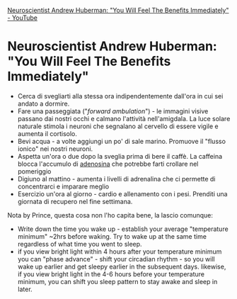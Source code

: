 [Neuroscientist Andrew Huberman: "You Will Feel The Benefits Immediately" - YouTube](https://www.youtube.com/watch?v=bTCp9lP5b74)
# Neuroscientist Andrew Huberman: "You Will Feel The Benefits Immediately"

- Cerca di svegliarti alla stessa ora indipendentemente dall'ora in cui sei andato a dormire.
- Fare una passeggiata ("*forward ambulation*") - le immagini visive passano dai nostri occhi e calmano l'attività nell'amigdala. La luce solare naturale stimola i neuroni che segnalano al cervello di essere vigile e aumenta il cortisolo.
- Bevi acqua - a volte aggiungi un po' di sale marino. Promuove il "flusso ionico" nei nostri neuroni. 
- Aspetta un'ora o due dopo la sveglia prima di bere il caffè. La caffeina blocca l'accumulo di [adenosina](https://www.wikiwand.com/it/Adenosina) che potrebbe farti crollare nel pomeriggio
- Digiuno al mattino - aumenta i livelli di adrenalina che ci permette di concentrarci e imparare meglio
- Esercizio un'ora al giorno - cardio e allenamento con i pesi. Prenditi una giornata di recupero nel fine settimana.

Nota by Prince, questa cosa non l'ho capita bene, la lascio comunque:
- Write down the time you wake up - establish your average "temperature minimum" ~2hrs before waking. Try to wake up at the same time regardless of what time you went to sleep.
- if you view bright light within 4 hours after your temperature minimum you can "phase advance" - shift your circadian rhythm - so you will wake up earlier and get sleepy earlier in the subsequent days. likewise, if you view bright light in the 4-6 hours before your temperature minimum, you can shift you sleep pattern to stay awake and sleep in later.